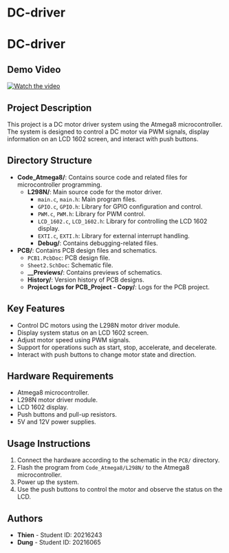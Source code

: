 # DC-driver

# DC-driver

## Demo Video
[![Watch the video](https://img.youtube.com/vi/rn20zOGnw4M/0.jpg)](https://www.youtube.com/watch?v=rn20zOGnw4M)

## Project Description
This project is a DC motor driver system using the Atmega8 microcontroller. The system is designed to control a DC motor via PWM signals, display information on an LCD 1602 screen, and interact with push buttons.

## Directory Structure
- **Code_Atmega8/**: Contains source code and related files for microcontroller programming.
  - **L298N/**: Main source code for the motor driver.
    - `main.c`, `main.h`: Main program files.
    - `GPIO.c`, `GPIO.h`: Library for GPIO configuration and control.
    - `PWM.c`, `PWM.h`: Library for PWM control.
    - `LCD_1602.c`, `LCD_1602.h`: Library for controlling the LCD 1602 display.
    - `EXTI.c`, `EXTI.h`: Library for external interrupt handling.
    - **Debug/**: Contains debugging-related files.
- **PCB/**: Contains PCB design files and schematics.
  - `PCB1.PcbDoc`: PCB design file.
  - `Sheet2.SchDoc`: Schematic file.
  - **__Previews/**: Contains previews of schematics.
  - **History/**: Version history of PCB designs.
  - **Project Logs for PCB_Project - Copy/**: Logs for the PCB project.

## Key Features
- Control DC motors using the L298N motor driver module.
- Display system status on an LCD 1602 screen.
- Adjust motor speed using PWM signals.
- Support for operations such as start, stop, accelerate, and decelerate.
- Interact with push buttons to change motor state and direction.

## Hardware Requirements
- Atmega8 microcontroller.
- L298N motor driver module.
- LCD 1602 display.
- Push buttons and pull-up resistors.
- 5V and 12V power supplies.

## Usage Instructions
1. Connect the hardware according to the schematic in the `PCB/` directory.
2. Flash the program from `Code_Atmega8/L298N/` to the Atmega8 microcontroller.
3. Power up the system.
4. Use the push buttons to control the motor and observe the status on the LCD.

## Authors
- **Thien** - Student ID: 20216243
- **Dung** - Student ID: 20216065